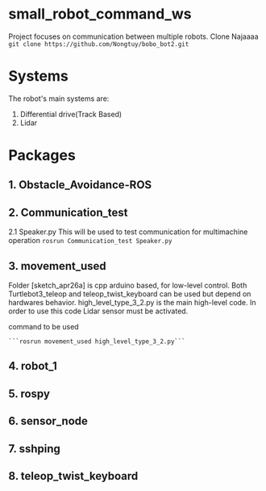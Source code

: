 # small_robot_command_ws
Project focuses on communication between multiple robots.
Clone Najaaaa
```git clone https://github.com/Nongtuy/bobo_bot2.git```
# Systems
The robot's main systems are:
1. Differential drive(Track Based)
2. Lidar
# Packages
## 1. Obstacle_Avoidance-ROS
## 2. Communication_test
 2.1 Speaker.py This will be used to test communication for multimachine operation
 ```rosrun Communication_test Speaker.py```
## 3. movement_used
Folder [sketch_apr26a] is cpp arduino based, for low-level control. Both Turtlebot3_teleop and teleop_twist_keyboard can be used but   depend on hardwares behavior. high_level_type_3_2.py is the main high-level code. In order to use this code Lidar sensor must be activated.


command to be used
    
    ```rosrun movement_used high_level_type_3_2.py``` 
## 4. robot_1
## 5. rospy
## 6. sensor_node
## 7. sshping
## 8. teleop_twist_keyboard
